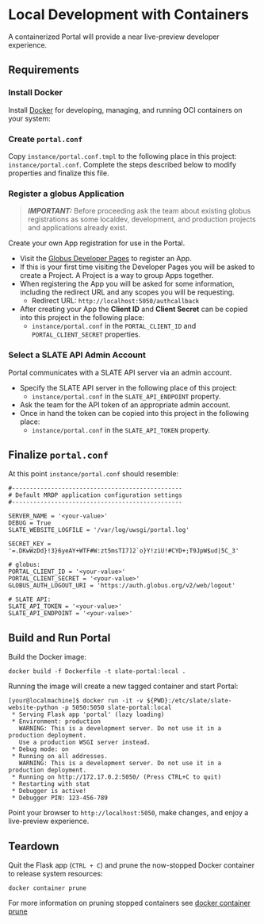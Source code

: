 # Local Development with Containers

A containerized Portal will provide a near live-preview developer experience.

## Requirements

### Install Docker

Install [Docker](https://docs.docker.com/get-docker/) for developing, managing, and running OCI containers on your system:

### Create `portal.conf`

Copy `instance/portal.conf.tmpl` to the following place in this project: `instance/portal.conf`. Complete the steps described below to modify properties and finalize this file.

### Register a globus Application

> **_IMPORTANT:_** Before proceeding ask the team about existing globus registrations as some localdev, development, and production projects and applications already exist.

Create your own App registration for use in the Portal.

* Visit the [Globus Developer Pages](https://developers.globus.org) to register an App.
* If this is your first time visiting the Developer Pages you will be asked to create a Project. A Project is a way to group Apps together.
* When registering the App you will be asked for some information, including the redirect URL and any scopes you will be requesting.
    * Redirect URL: `http://localhost:5050/authcallback`
* After creating your App the **Client ID** and **Client Secret** can be copied into this project in the following place:
    * `instance/portal.conf` in the `PORTAL_CLIENT_ID` and `PORTAL_CLIENT_SECRET` properties.

### Select a SLATE API Admin Account

Portal communicates with a SLATE API server via an admin account.

* Specify the SLATE API server in the following place of this project:
    * `instance/portal.conf` in the `SLATE_API_ENDPOINT` property.
* Ask the team for the API token of an appropriate admin account.
* Once in hand the token can be copied into this project in the following place:
    * `instance/portal.conf` in the `SLATE_API_TOKEN` property.

## Finalize `portal.conf`

At this point `instance/portal.conf` should resemble:

```properties
#------------------------------------------------
# Default MRDP application configuration settings
#------------------------------------------------

SERVER_NAME = '<your-value>'
DEBUG = True
SLATE_WEBSITE_LOGFILE = '/var/log/uwsgi/portal.log'

SECRET_KEY = '=.DKwWzDd}!3}6yeAY+WTF#W:zt5msTI7]2`o}Y!ziU!#CYD+;T9JpW$ud|5C_3'

# globus:
PORTAL_CLIENT_ID = '<your-value>'
PORTAL_CLIENT_SECRET = '<your-value>'
GLOBUS_AUTH_LOGOUT_URI = 'https://auth.globus.org/v2/web/logout'

# SLATE API:
SLATE_API_TOKEN = '<your-value>'
SLATE_API_ENDPOINT = '<your-value>'
```

## Build and Run Portal

Build the Docker image:

```shell
docker build -f Dockerfile -t slate-portal:local .
```

Running the image will create a new tagged container and start Portal:

```shell
[your@localmachine]$ docker run -it -v ${PWD}:/etc/slate/slate-website-python -p 5050:5050 slate-portal:local
 * Serving Flask app 'portal' (lazy loading)
 * Environment: production
   WARNING: This is a development server. Do not use it in a production deployment.
   Use a production WSGI server instead.
 * Debug mode: on
 * Running on all addresses.
   WARNING: This is a development server. Do not use it in a production deployment.
 * Running on http://172.17.0.2:5050/ (Press CTRL+C to quit)
 * Restarting with stat
 * Debugger is active!
 * Debugger PIN: 123-456-789
```

Point your browser to `http://localhost:5050`, make changes, and enjoy a live-preview experience.

## Teardown

Quit the Flask app (`CTRL + C`) and prune the now-stopped Docker container to release system resources:

```shell
docker container prune
```

For more information on pruning stopped containers see [docker container prune](https://docs.docker.com/engine/reference/commandline/container_prune/)
